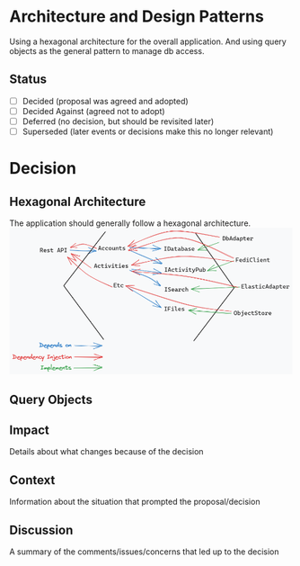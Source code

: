 ﻿# Architecture and Design Patterns

Using a hexagonal architecture for the overall application. And using query objects as the general pattern to manage db access.

## Status

- [ ] Decided (proposal was agreed and adopted)
- [ ] Decided Against (agreed not to adopt)
- [ ] Deferred (no decision, but should be revisited later)
- [ ] Superseded (later events or decisions make this no longer relevant)

# Decision

## Hexagonal Architecture

The application should generally follow a hexagonal architecture.
![hexagonal-architecture.png](hexagonal-architecture.png)

## Query Objects

## Impact

Details about what changes because of the decision

## Context

Information about the situation that prompted the proposal/decision

## Discussion

A summary of the comments/issues/concerns that led up to the decision